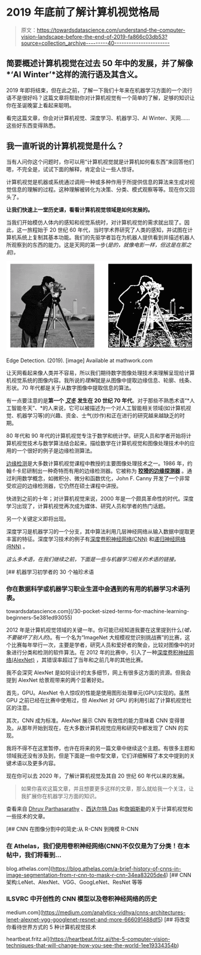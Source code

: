 # 2019 年底前了解计算机视觉格局

> 原文：<https://towardsdatascience.com/understand-the-computer-vision-landscape-before-the-end-of-2019-fa866c03db53?source=collection_archive---------40----------------------->

## 简要概述计算机视觉在过去 50 年中的发展，并了解像*‘AI Winter’*这样的流行语及其含义。

2019 年即将结束，但在此之前，了解一下我们十年来在机器学习方面的一个流行语不是很好吗？这篇文章将帮助你对计算机视觉有一个简单的了解，足够的知识让你在圣诞晚宴上看起来聪明。

看完这篇文章，你会对计算机视觉、深度学习、机器学习、AI Winter、天网……这些好东西变得熟悉。

## 我一直听说的计算机视觉是什么？

当有人问你这个问题时，你可以用“计算机视觉就是计算机如何看东西”来回答他们嗯，不完全是，试试下面的解释，肯定会让一些人惊讶。

计算机视觉是机器或系统通过调用一种或多种作用于所提供信息的算法来生成对视觉信息的理解的过程。这种理解被转化为决策、分类、模式观察等等。现在你又回头了。

**让我们快速上一堂历史课，看看计算机视觉领域是如何发展的。**

当我们开始模仿人体内的感知和视觉系统时，对计算机视觉的需求就出现了。因此，这一旅程始于 20 世纪 60 年代，当时学术界研究了人类的感知，并试图在计算机系统上复制其基本功能。我们的先驱学者旨在为机器人提供看到并描述机器人所观察到的东西的能力。这是天网的第一步(*是的，就像电影一样，但这是在那之前)。*

![](img/6a2ca0ccb698fc22b43b68fc58e295d7.png)

Edge Detection. (2019). [image] Available at mathwork.com

让天网看起来像人类并不容易，所以我们期待数字图像处理技术来理解呈现给计算机视觉系统的图像内容。我所说的*理解*就是从图像中提取边缘信息、轮廓、线条、形状。70 年代都是关于从数字图像中提取信息的算法。

有一点要注意的是**第一个** [***艾冬***](https://en.wikipedia.org/wiki/AI_winter) **发生在 20 世纪 70 年代**。对于那些不熟悉术语“*人工智能冬天”、*的人来说，它可以被描述为一个对人工智能相关领域(如计算机视觉、机器学习等)的兴趣、资金、士气(炒作)和正在进行的研究越来越缺乏的时期。

80 年代和 90 年代的计算机视觉专注于数学和统计学。研究人员和学者开始将计算机视觉技术与数学算法结合起来。描绘数学在计算机视觉和图像处理技术中的应用的一个很好的例子是边缘检测算法。

[边缘检测](https://en.wikipedia.org/wiki/Edge_detection)是大多数计算机视觉课程中教授的主要图像处理技术之一。1986 年，约翰·f·卡尼研制出一种奇特而有用的边缘检测器。它被称为 [**狡猾的边缘探测器**](https://homepages.inf.ed.ac.uk/rbf/HIPR2/canny.htm) 。通过利用数学概念，如微积分、微分和函数优化，John F. Canny 开发了一个非常受欢迎的边缘检测器，它仍然在硕士课程中讲授。

快进到之前的十年；对计算机视觉来说，2000 年是一个颇具革命性的时代。深度学习出现了，计算机视觉再次成为媒体、研究人员和学者的热门话题。

另一个关键定义即将出现。

深度学习是机器学习的一个分支，其中算法利用几层神经网络从输入数据中提取更丰富的特征。深度学习技术的例子有[深度卷积神经网络(CNN)](https://en.wikipedia.org/wiki/Convolutional_neural_network) 和[递归神经网络(RNN)](https://en.wikipedia.org/wiki/Recurrent_neural_network) 。

*这么多术语，在我们继续之前，下面是一些与机器学习相关的术语的链接。*

[](/30-pocket-sized-terms-for-machine-learning-beginners-5e381ed93055) [## 机器学习初学者的 30 个袖珍术语

### 你在数据科学或机器学习职业生涯中会遇到的有用的机器学习术语列表。

towardsdatascience.com](/30-pocket-sized-terms-for-machine-learning-beginners-5e381ed93055) 

2012 年是计算机视觉领域的关键一年。你可能已经知道我要在这里提到什么(*嘘，不要破坏了别人的*)。有一个名为“ImageNet 大规模视觉识别挑战赛”的比赛，这个比赛每年举行一次，主要是学者，研究人员和爱好者的聚会，比较对图像中的对象进行分类和检测的软件算法。在 2012 年的比赛中，引入了一种[深度卷积神经网络(AlexNet)](https://papers.nips.cc/paper/4824-imagenet-classification-with-deep-convolutional-neural-networks.pdf) ，其错误率超过了当年和之前几年的其他比赛。

我不会深究 AlexNet 是如何设计的太多细节，网上有很多这方面的资源。但我会提到 AlexNet 给景观带来的两个显著好处。

首先，GPU。AlexNet 令人惊叹的性能是使用图形处理单元(GPU)实现的。虽然 GPU 之前已经在比赛中使用过，但 AlexNet 对 GPU 的利用引起了计算机视觉社区的注意。

其次，CNN 成为标准。AlexNet 展示 CNN 有效性的能力意味着 CNN 变得普及。从那年开始到现在，在大多数计算机视觉应用和研究中都发现了 CNN 的实现。

我将不得不在这里暂停，也许在将来的另一篇文章中继续这个主题。有很多主题和领域我还没有涉及到，但是下面是一些中型文章，它们详细解释了本文中提到的关键术语以及更多内容。

现在你可以去 2020 年，了解计算机视觉及其自 20 世纪 60 年代以来的发展。

> 如果你喜欢这篇文章，并且想要更多这样的文章，那么就给我一个关注，让我扩展你在机器学习方面的知识。

查看来自 [Dhruv Parthasarathy](https://medium.com/u/aee4aaf6b79a?source=post_page-----fa866c03db53--------------------------------) 、[西达尔特 Das](https://medium.com/u/1daf56ef07aa?source=post_page-----fa866c03db53--------------------------------) 和[詹姆斯勒](https://medium.com/u/52aa38cb8e25?source=post_page-----fa866c03db53--------------------------------)的关于计算机视觉和一些技术的文章。

[](https://blog.athelas.com/a-brief-history-of-cnns-in-image-segmentation-from-r-cnn-to-mask-r-cnn-34ea83205de4) [## CNN 在图像分割中的简史:从 R-CNN 到掩模 R-CNN

### 在 Athelas，我们使用卷积神经网络(CNN)不仅仅是为了分类！在本帖中，我们将看到…

blog.athelas.com](https://blog.athelas.com/a-brief-history-of-cnns-in-image-segmentation-from-r-cnn-to-mask-r-cnn-34ea83205de4) [](https://medium.com/analytics-vidhya/cnns-architectures-lenet-alexnet-vgg-googlenet-resnet-and-more-666091488df5) [## CNN 架构:LeNet、AlexNet、VGG、GoogLeNet、ResNet 等等

### ILSVRC 中开创性的 CNN 模型以及卷积神经网络的历史

medium.com](https://medium.com/analytics-vidhya/cnns-architectures-lenet-alexnet-vgg-googlenet-resnet-and-more-666091488df5) [](https://heartbeat.fritz.ai/the-5-computer-vision-techniques-that-will-change-how-you-see-the-world-1ee19334354b) [## 将改变你看待世界方式的 5 种计算机视觉技术

heartbeat.fritz.ai](https://heartbeat.fritz.ai/the-5-computer-vision-techniques-that-will-change-how-you-see-the-world-1ee19334354b)
